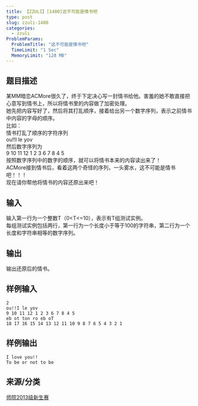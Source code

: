 ```yaml
---
title: 【ZZULI】[1400]这不可能是情书吧
type: post
slug: zzuli-1400
categories:
  - zzuli
ProblemParams:
  ProblemTitle: "这不可能是情书吧"
  TimeLimit: "1 Sec"
  MemoryLimit: "128 MB"
---
```


## 题目描述

某MM暗恋ACMore很久了，终于下定决心写一封情书给他。害羞的她不敢直接把心意写到情书上，所以将情书里的内容做了加密处理。  
她先把内容写好了，然后将其打乱顺序，接着给出另一个数字序列，表示之前情书中内容的字母的顺序。  
比如：  
情书打乱了顺序的字符序列  
ou!!I le yov  
然后数字序列为  
9 10 11 12 1 2 3 6 7 8 4 5  
按照数字序列中的数字的顺序，就可以将情书本来的内容读出来了！  
ACMore接到情书后，看着这两个奇怪的序列，一头雾水，这不可能是情书吧！！！  
现在请你帮他将情书的内容还原出来吧！

## 输入

输入第一行为一个整数T（0<T<=10），表示有T组测试实例。  
每组测试实例包括两行，第一行为一个长度小于等于100的字符串，第二行为一个长度和字符串相等的数字序列。

## 输出

输出还原后的情书。

## 样例输入

```
2
ou!!I le yov
9 10 11 12 1 2 3 6 7 8 4 5
eb ot ton ro eb oT
18 17 16 15 14 13 12 11 10 9 8 7 6 5 4 3 2 1
```

## 样例输出

```
I love you!!
To be or not to be
```

## 来源/分类

[师院2013级新生赛](https://web.archive.org/web/http://acm.zzuli.edu.cn/problemset.php?search=%E5%B8%88%E9%99%A22013%E7%BA%A7%E6%96%B0%E7%94%9F%E8%B5%9B)
